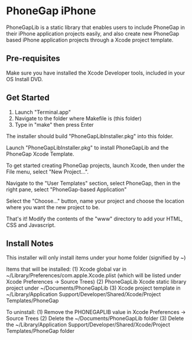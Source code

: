 
PhoneGap iPhone
=============================================================
PhoneGapLib is a static library that enables users to include PhoneGap in their iPhone application projects easily, and also create new PhoneGap based iPhone application projects through a Xcode project template.

Pre-requisites
-------------------------------------------------------------
Make sure you have installed the Xcode Developer tools, included
in your OS Install DVD.

Get Started
-------------------------------------------------------------
1) Launch "Terminal.app"
2) Navigate to the folder where Makefile is (this folder)
3) Type in "make" then press Enter

The installer should build "PhoneGapLibInstaller.pkg" into this folder.

Launch "PhoneGapLibInstaller.pkg" to install PhoneGapLib and the 
PhoneGap Xcode Template.

To get started creating PhoneGap projects, launch Xcode, then under the File 
menu, select "New Project...".

Navigate to the "User Templates" section, select PhoneGap, then in the right 
pane, select "PhoneGap-based Application"

Select the "Choose..." button, name your project and choose the location where 
you want the new project to be.

That's it! Modify the contents of the "www" directory to add your HTML, CSS and Javascript.

Install Notes
-------------------------------------------------------------
This installer will only install items under your home folder (signified by ~)

Items that will be installed:
(1) Xcode global var in ~/Library/Preferences/com.apple.Xcode.plist (which will be listed under Xcode Preferences -> Source Trees)
(2) PhoneGapLib Xcode static library project under ~/Documents/PhoneGapLib
(3) Xcode project template in ~/Library/Application Support/Developer/Shared/Xcode/Project Templates/PhoneGap

To uninstall:
(1) Remove the PHONEGAPLIB value in Xcode Preferences -> Source Trees
(2) Delete the ~/Documents/PhoneGapLib folder
(3) Delete the ~/Library/Application Support/Developer/Shared/Xcode/Project Templates/PhoneGap folder


